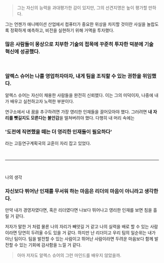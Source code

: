 > 그는 자신의 능력을 과대평가한 감이 있지만, 그의 선견지명은 높이 평가할 만하다.

그는 언젠가 애니메이션 산업에서 컴퓨터가 중요한 위상을 차지할 것이란 사실을 놀랍도록 정확하게 예측하고, 비전을 실현하기 위해 거액을 투자했다.

### 많은 사람들이 몽상으로 치부한 기술의 접목에 꾸준히 투자한 덕분에 기술 혁신에 성공했다.

<br>

### 알렉스 슈어는 나를 영업하자마자, 내게 팀을 조직할 수 있는 권한을 위임했다.
알렉스 슈어는 자신이 채용한 사람들을 완전히 신뢰헸다.
이는 그의 미덕이자, 나중에 내가 배우고 실천하고자 노력한 부분이다.

연구소에서 내 꿈을 추구하려면 가장 영리한 인재들을 끌어모아야 했다.
그러려면 **내 자리를 뺏길지도 모른다는 불안감**을 떨쳐버려야 했다.
다행히 내 머리 속에는

### '도전에 직면했을 떼는 더 영리한 인재들이 필요하다'

라는 고등연구계획국의 교훈이 자리 잡고 있었다.

<br>

___

<br>

나의 생각

### 자신보다 뛰어난 인재를 무서워 하는 마음은 리더의 마음이 아니라고 생각한다.

만약 내가 경영자였다면, 혹은 리더였다면 나보다 뛰어나고 영리한 인재를 보면 침을 흘릴 거 같다.

저자가 말한 거 처럼 물론 나의 자리가 빼앗길 거 같고 나의 실력을 배로 할 수 있는 사람이라면 당연히 두려울 수도 있을 거 같다. 하지만 난 리더이고 우리 팀의 일순위는 내가 아닌 팀이다. 팀을 발전할 수 있는 사람이고 뛰어난 사람이라면 두려운 마음보다 함께 발전할 수 있는 기회에 감사함을 느낄 거 같다.

> 아마 저자도 알렉스 슈어의 그런 마인드를 배우지 않았을까.

